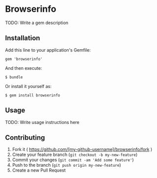 # Browserinfo

TODO: Write a gem description

## Installation

Add this line to your application's Gemfile:

    gem 'browserinfo'

And then execute:

    $ bundle

Or install it yourself as:

    $ gem install browserinfo

## Usage

TODO: Write usage instructions here

## Contributing

1. Fork it ( https://github.com/[my-github-username]/browserinfo/fork )
2. Create your feature branch (`git checkout -b my-new-feature`)
3. Commit your changes (`git commit -am 'Add some feature'`)
4. Push to the branch (`git push origin my-new-feature`)
5. Create a new Pull Request
